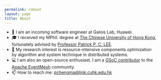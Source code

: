 ```yaml
---
permalink: /about
layout: page
title: About
---
```


- 🔭 I am an incoming software engineer at Galois Lab, Huawei.
- 🎓 I received my MPhil. degree at [The Chinese University of Hong Kong](https://www.cuhk.edu.hk/english/index.html), fortunately advised by [Professor Patrick P. C. LEE](http://www.cse.cuhk.edu.hk/~pclee/www/index.html).
- 🌱 My research interest is resource-intensive components optimization by algorithm and system technique in distributed systems. 
- 💻 I am also an open-source enthusiast. I am a [GSoC contributor](https://summerofcode.withgoogle.com/programs/2022/projects/YxBHSLin) to the [Apache EventMesh](https://github.com/apache/incubator-eventmesh) community.
- 📫 How to reach me: pchengma@link.cuhk.edu.hk
